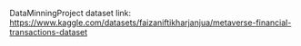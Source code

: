 DataMinningProject
dataset link: https://www.kaggle.com/datasets/faizaniftikharjanjua/metaverse-financial-transactions-dataset
